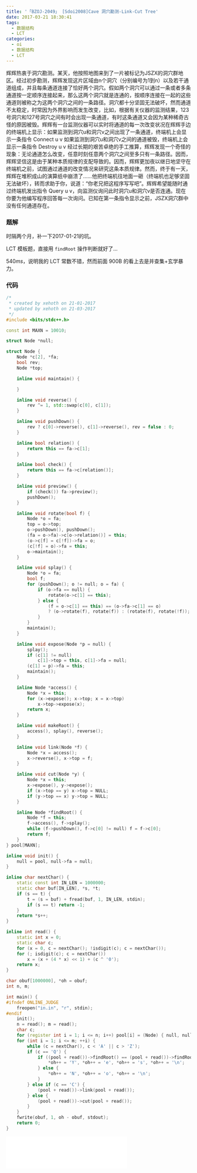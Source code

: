 ```yaml
---
title: '「BZOJ-2049」 [Sdoi2008]Cave 洞穴勘测-Link-Cut Tree'
date: 2017-03-21 18:30:41
tags:
  - 数据结构
  - LCT
categories:
  - oi
  - 数据结构
  - LCT
---
```

辉辉热衷于洞穴勘测。某天，他按照地图来到了一片被标记为JSZX的洞穴群地区。经过初步勘测，辉辉发现这片区域由n个洞穴（分别编号为1到n）以及若干通道组成，并且每条通道连接了恰好两个洞穴。假如两个洞穴可以通过一条或者多条通道按一定顺序连接起来，那么这两个洞穴就是连通的，按顺序连接在一起的这些通道则被称之为这两个洞穴之间的一条路径。洞穴都十分坚固无法破坏，然而通道不太稳定，时常因为外界影响而发生改变，比如，根据有关仪器的监测结果，123号洞穴和127号洞穴之间有时会出现一条通道，有时这条通道又会因为某种稀奇古怪的原因被毁。辉辉有一台监测仪器可以实时将通道的每一次改变状况在辉辉手边的终端机上显示：如果监测到洞穴u和洞穴v之间出现了一条通道，终端机上会显示一条指令 Connect u v 如果监测到洞穴u和洞穴v之间的通道被毁，终端机上会显示一条指令 Destroy u v 经过长期的艰苦卓绝的手工推算，辉辉发现一个奇怪的现象：无论通道怎么改变，任意时刻任意两个洞穴之间至多只有一条路径。因而，辉辉坚信这是由于某种本质规律的支配导致的。因而，辉辉更加夜以继日地坚守在终端机之前，试图通过通道的改变情况来研究这条本质规律。然而，终于有一天，辉辉在堆积成山的演算纸中崩溃了……他把终端机往地面一砸（终端机也足够坚固无法破坏），转而求助于你，说道：“你老兄把这程序写写吧”。辉辉希望能随时通过终端机发出指令 Query u v，向监测仪询问此时洞穴u和洞穴v是否连通。现在你要为他编写程序回答每一次询问。已知在第一条指令显示之前，JSZX洞穴群中没有任何通道存在。
<!-- more -->
### 题解
时隔两个月，补一下2017-01-21的坑。

LCT 模板题，直接用 `findRoot` 操作判断就好了...

$540ms$，说明我的 LCT 常数不错，然而前面 900B 的看上去是并查集+玄学暴力。
### 代码
``` cpp
/*
 * created by xehoth on 21-01-2017
 * updated by xehoth on 21-03-2017
 */
#include <bits/stdc++.h>

const int MAXN = 10010;

struct Node *null;

struct Node {
    Node *c[2], *fa;
    bool rev;
    Node *top;

    inline void maintain() {

    }

    inline void reverse() {
        rev ^= 1, std::swap(c[0], c[1]);
    }

    inline void pushDown() {
        rev ? c[0]->reverse(), c[1]->reverse(), rev = false : 0;
    }

    inline bool relation() {
        return this == fa->c[1];
    }

    inline bool check() {
        return this == fa->c[relation()];
    }

    inline void preview() {
        if (check()) fa->preview();
        pushDown();
    }

    inline void rotate(bool f) {
        Node *o = fa;
        top = o->top;
        o->pushDown(), pushDown();
        (fa = o->fa)->c[o->relation()] = this;
        (o->c[f] = c[!f])->fa = o;
        (c[!f] = o)->fa = this;
        o->maintain();
    }

    inline void splay() {
        Node *o = fa;
        bool f;
        for (pushDown(); o != null; o = fa) {
            if (o->fa == null) {
                rotate(o->c[1] == this);
            } else {
                (f = o->c[1] == this) == (o->fa->c[1] == o)
                ? (o->rotate(f), rotate(f)) : (rotate(f), rotate(!f));
            }
        }
        maintain();
    }

    inline void expose(Node *p = null) {
        splay();
        if (c[1] != null)
            c[1]->top = this, c[1]->fa = null;
        (c[1] = p)->fa = this;
        maintain();
    }

    inline Node *access() {
        Node *x = this;
        for (x->expose(); x->top; x = x->top)
            x->top->expose(x);
        return x;
    }

    inline void makeRoot() {
        access(), splay(), reverse();
    }

    inline void link(Node *f) {
        Node *x = access();
        x->reverse(), x->top = f;
    }

    inline void cut(Node *y) {
        Node *x = this;
        x->expose(), y->expose();
        if (x->top == y) x->top = NULL;
        if (y->top == x) y->top = NULL;
    }

    inline Node *findRoot() {
        Node *f = this;
        f->access(), f->splay();
        while (f->pushDown(), f->c[0] != null) f = f->c[0];
        return f;
    }
} pool[MAXN];

inline void init() {
    null = pool, null->fa = null;
}

inline char nextChar() {
    static const int IN_LEN = 1000000;
    static char buf[IN_LEN], *s, *t;
    if (s == t) {
        t = (s = buf) + fread(buf, 1, IN_LEN, stdin);
        if (s == t) return -1;
    }
    return *s++;
}

inline int read() {
    static int x = 0;
    static char c;
    for (x = 0, c = nextChar(); !isdigit(c); c = nextChar());
    for (; isdigit(c); c = nextChar())
        x = (x + (4 * x) << 1) + (c ^ '0');
    return x;
}

char obuf[1000000], *oh = obuf;
int n, m;

int main() {
#ifndef ONLINE_JUDGE
    freopen("in.in", "r", stdin);
#endif
    init();
    n = read(); m = read();
    char c;
    for (register int i = 1; i <= n; i++) pool[i] = (Node) { null, null, null };
    for (int i = 1; i <= m; ++i) {
        while (c = nextChar(), c < 'A' || c > 'Z');
        if (c == 'Q') {
            if ((pool + read())->findRoot() == (pool + read())->findRoot()) {
                *oh++ = 'Y', *oh++ = 'e', *oh++ = 's', *oh++ = '\n';
            } else {
                *oh++ = 'N', *oh++ = 'o', *oh++ = '\n';
            }
        } else if (c == 'C') {
            (pool + read())->link(pool + read());
        } else {
            (pool + read())->cut(pool + read());
        }
    }
    fwrite(obuf, 1, oh - obuf, stdout);
    return 0;
}
```
<iframe frameborder="no" border="0" marginwidth="0" marginheight="0" width=330 height=86 src="//music.163.com/outchain/player?type=2&id=30251864&auto=1&height=66"></iframe>